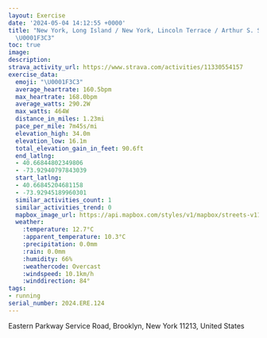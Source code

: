 ```yaml
---
layout: Exercise
date: '2024-05-04 14:12:55 +0000'
title: "New York, Long Island / New York, Lincoln Terrace / Arthur S. Somers Park
  \U0001F3C3"
toc: true
image:
description:
strava_activity_url: https://www.strava.com/activities/11330554157
exercise_data:
  emoji: "\U0001F3C3"
  average_heartrate: 160.5bpm
  max_heartrate: 168.0bpm
  average_watts: 290.2W
  max_watts: 464W
  distance_in_miles: 1.23mi
  pace_per_mile: 7m45s/mi
  elevation_high: 34.0m
  elevation_low: 16.1m
  total_elevation_gain_in_feet: 90.6ft
  end_latlng:
  - 40.66844802349806
  - -73.92940797843039
  start_latlng:
  - 40.66845204681158
  - -73.92945189960301
  similar_activities_count: 1
  similar_activities_trend: 0
  mapbox_image_url: https://api.mapbox.com/styles/v1/mapbox/streets-v11/static/path-5+787af2-1.0(a%7CewFn_fbMjAD%5CFDJDb%40JXHFHBJ%3FFGDM%40Q%3FoBH%7BEAs%40EGE%3FM%3Fq%40Ny%40EWDOHGR%40jAQ%7C%40O%60%40m%40v%40Mh%40Ej%40I%5EMPOFCMNuG%40qADwABKBCPCdHVb%40HnAD%5CFPDNJ%5Cv%40%5ChAfArCj%40nBHb%40BVCTELOJQ%40eAGeBEaCKeCI),pin-s-s+e5b22e(-73.92776,40.66769),pin-s-f+89ae00(-73.92843,40.667210000000004)/auto/800x800?access_token=pk.eyJ1Ijoiam9zaGJlY2ttYW4iLCJhIjoiY205eWR2aDd1MWZ6djJrbXc4a3M0bWZleiJ9.XiG9OWkNcZk2QzjJbxLB4A
  weather:
    :temperature: 12.7°C
    :apparent_temperature: 10.3°C
    :precipitation: 0.0mm
    :rain: 0.0mm
    :humidity: 66%
    :weathercode: Overcast
    :windspeed: 10.1km/h
    :winddirection: 84°
tags:
- running
serial_number: 2024.ERE.124
---
```

Eastern Parkway Service Road, Brooklyn, New York 11213, United States
